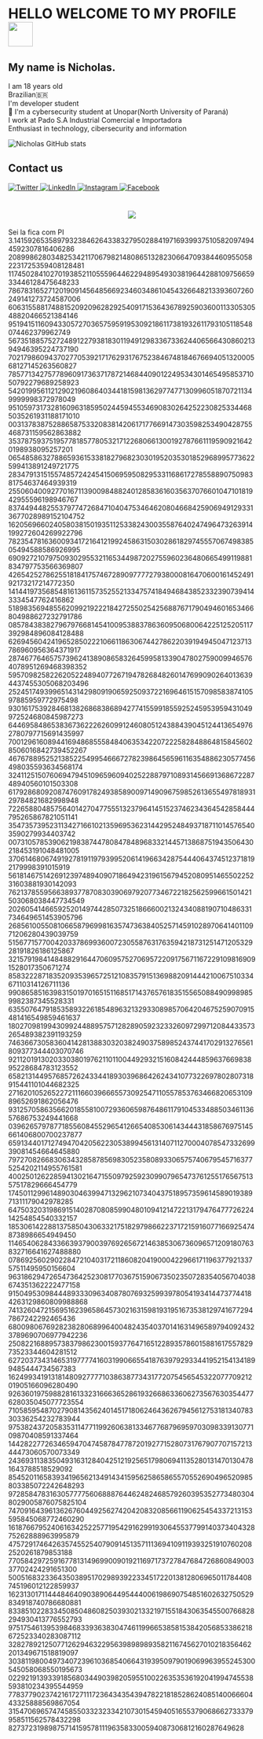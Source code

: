 # HELLO WELCOME TO MY PROFILE <img src="https://c.tenor.com/V0SKXgqIVW0AAAAM/baby-groot-baby-groot-brasil.gif" width="50">

## My name is Nicholas.

I am 18 years old<br>
Brazilian🇧🇷 <br>
I'm developer student <br>
 📕 I'm a cybersecurity student at Unopar(North University of Paraná)<br>
I work at Pado S.A Industrial Comercial e Importadora<br>
Enthusiast in technology, cibersecurity and information<br>

![Nicholas GitHub stats](https://github-readme-stats.vercel.app/api?username=jean-pablo-rozario&theme=vision-friendly-dark&show_icons=true)


  ## Contact us<br>
  

  <a href="https://twitter.com/cachapo22" target="_blank">
    <img src="https://img.shields.io/badge/twitter-%231DA1F2.svg?&style=for-the-badge&logo=twitter&logoColor=white&color=071A2C" alt="Twitter"/>
  </a>
  <a href="https://www.linkedin.com/in/nicholas-souza-4943a319a" target="_blank">
    <img src="https://img.shields.io/badge/linkedin-%230077B5.svg?&style=for-the-badge&logo=linkedin&logoColor=white&color=071A2C" alt="LinkedIn"/>
  </a>
  <a href="https://instagram.com/sundeiy" target="_blank">
    <img src="https://img.shields.io/badge/instagram-%23E4405F.svg?&style=for-the-badge&logo=instagram&logoColor=white&color=071A2C" alt="Instagram"/>
  </a>
   <a href="https://www.facebook.com/nicholas.souza.3158" target="_blank">
    <img src="https://img.shields.io/badge/facebook-%231877F2.svg?&style=for-the-badge&logo=facebook&logoColor=white&color=071A2C" alt="Facebook"/>
  </a>
  
<h1 align="center">
  <img src="https://rashmanly.files.wordpress.com/2014/09/hacker1.gif?w=452&h=508"/>
</h1>
Sei la fica com PI <br>
3.141592653589793238462643383279502884197169399375105820974944592307816406286
208998628034825342117067982148086513282306647093844609550582231725359408128481
117450284102701938521105559644622948954930381964428810975665933446128475648233
786783165271201909145648566923460348610454326648213393607260249141273724587006
606315588174881520920962829254091715364367892590360011330530548820466521384146
951941511609433057270365759591953092186117381932611793105118548074462379962749
567351885752724891227938183011949129833673362440656643086021394946395224737190
702179860943702770539217176293176752384674818467669405132000568127145263560827
785771342757789609173637178721468440901224953430146549585371050792279689258923
542019956112129021960864034418159813629774771309960518707211349999998372978049
951059731732816096318595024459455346908302642522308253344685035261931188171010
003137838752886587533208381420617177669147303598253490428755468731159562863882
353787593751957781857780532171226806613001927876611195909216420198938095257201
065485863278865936153381827968230301952035301852968995773622599413891249721775
283479131515574857242454150695950829533116861727855889075098381754637464939319
255060400927701671139009848824012858361603563707660104710181942955596198946767
837449448255379774726847104047534646208046684259069491293313677028989152104752
162056966024058038150193511253382430035587640247496473263914199272604269922796
782354781636009341721641219924586315030286182974555706749838505494588586926995
690927210797509302955321165344987202755960236480665499119881834797753566369807
426542527862551818417574672890977772793800081647060016145249192173217214772350
141441973568548161361157352552133475741849468438523323907394143334547762416862
518983569485562099219222184272550254256887671790494601653466804988627232791786
085784383827967976681454100953883786360950680064225125205117392984896084128488
626945604241965285022210661186306744278622039194945047123713786960956364371917
287467764657573962413890865832645995813390478027590099465764078951269468398352
595709825822620522489407726719478268482601476990902640136394437455305068203496
252451749399651431429809190659250937221696461515709858387410597885959772975498
930161753928468138268683868942774155991855925245953959431049972524680845987273
644695848653836736222626099124608051243884390451244136549762780797715691435997
700129616089441694868555848406353422072225828488648158456028506016842739452267
467678895252138522549954666727823986456596116354886230577456498035593634568174
324112515076069479451096596094025228879710893145669136867228748940560101503308
617928680920874760917824938589009714909675985261365549781893129784821682998948
722658804857564014270477555132379641451523746234364542858444795265867821051141
354735739523113427166102135969536231442952484937187110145765403590279934403742
007310578539062198387447808478489683321445713868751943506430218453191048481005
370614680674919278191197939952061419663428754440643745123718192179998391015919
561814675142691239748940907186494231961567945208095146550225231603881930142093
762137855956638937787083039069792077346722182562599661501421503068038447734549
202605414665925201497442850732518666002132434088190710486331734649651453905796
268561005508106658796998163574736384052571459102897064140110971206280439039759
515677157700420337869936007230558763176359421873125147120532928191826186125867
321579198414848829164470609575270695722091756711672291098169091528017350671274
858322287183520935396572512108357915136988209144421006751033467110314126711136
990865851639831501970165151168517143765761835155650884909989859982387345528331
635507647918535893226185489632132933089857064204675259070915481416549859461637
180270981994309924488957571282890592323326097299712084433573265489382391193259
746366730583604142813883032038249037589852437441702913276561809377344403070746
921120191302033038019762110110044929321516084244485963766983895228684783123552
658213144957685726243344189303968642624341077322697802807318915441101044682325
271620105265227211166039666557309254711055785376346682065310989652691862056476
931257058635662018558100729360659876486117910453348850346113657686753249441668
039626579787718556084552965412665408530614344431858676975145661406800700237877
659134401712749470420562230538994561314071127000407854733269939081454664645880
797270826683063432858785698305235808933065757406795457163775254202114955761581
400250126228594130216471550979259230990796547376125517656751357517829666454779
174501129961489030463994713296210734043751895735961458901938971311179042978285
647503203198691514028708085990480109412147221317947647772622414254854540332157
185306142288137585043063321751829798662237172159160771669254748738986654949450
114654062843366393790039769265672146385306736096571209180763832716641627488880
078692560290228472104031721186082041900042296617119637792133757511495950156604
963186294726547364252308177036751590673502350728354056704038674351362222477158
915049530984448933309634087807693259939780541934144737744184263129860809988868
741326047215695162396586457302163159819319516735381297416772947867242292465436
680098067692823828068996400482435403701416314965897940924323789690706977942236
250822168895738379862300159377647165122893578601588161755782973523344604281512
627203734314653197777416031990665541876397929334419521541341899485444734567383
162499341913181480927777103863877343177207545654532207770921201905166096280490
926360197598828161332316663652861932668633606273567630354477628035045077723554
710585954870279081435624014517180624643626794561275318134078330336254232783944
975382437205835311477119926063813346776879695970309833913077109870408591337464
144282277263465947047458784778720192771528073176790770715721344473060570073349
243693113835049316312840425121925651798069411352801314701304781643788518529092
854520116583934196562134914341595625865865570552690496520985803385072242648293
972858478316305777756068887644624824685792603953527734803048029005876075825104
747091643961362676044925627420420832085661190625454337213153595845068772460290
161876679524061634252257719542916299193064553779914037340432875262888963995879
475729174642635745525407909145135711136941091193932519107602082520261879853188
770584297259167781314969900901921169717372784768472686084900337702424291651300
500516832336435038951702989392233451722013812806965011784408745196012122859937
162313017114448464090389064495444006198690754851602632750529834918740786680881
833851022833450850486082503930213321971551843063545500766828294930413776552793
975175461395398468339363830474611996653858153842056853386218672523340283087112
328278921250771262946322956398989893582116745627010218356462201349671518819097
303811980049734072396103685406643193950979019069963955245300545058068550195673
022921913933918568034490398205955100226353536192041994745538593810234395544959
778377902374216172711172364343543947822181852862408514006660443325888569867054
315470696574745855033232334210730154594051655379068662733379958511562578432298
82737231989875714159578111963583300594087306812160287649628
  

